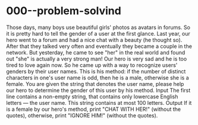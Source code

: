 # 000--problem-solvind
Those days, many boys use beautiful girls' photos as avatars in forums. So it is pretty hard to tell the gender of a user at the first glance. Last year, our hero went to a forum and had a nice chat with a beauty (he thought so). After that they talked very often and eventually they became a couple in the network.  But yesterday, he came to see "her" in the real world and found out "she" is actually a very strong man! Our hero is very sad and he is too tired to love again now. So he came up with a way to recognize users' genders by their user names.  This is his method: if the number of distinct characters in one's user name is odd, then he is a male, otherwise she is a female. You are given the string that denotes the user name, please help our hero to determine the gender of this user by his method.  Input The first line contains a non-empty string, that contains only lowercase English letters — the user name. This string contains at most 100 letters.  Output If it is a female by our hero's method, print "CHAT WITH HER!" (without the quotes), otherwise, print "IGNORE HIM!" (without the quotes).
